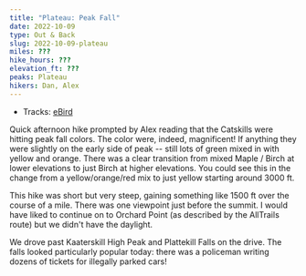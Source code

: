 ```yaml
---
title: "Plateau: Peak Fall"
date: 2022-10-09
type: Out & Back
slug: 2022-10-09-plateau
miles: ???
hike_hours: ???
elevation_ft: ???
peaks: Plateau
hikers: Dan, Alex
---
```


- Tracks: [eBird](https://ebird.org/atlasny/checklist/S120357722)

<!-- excerpt -->

Quick afternoon hike prompted by Alex reading that the Catskills were hitting peak fall colors. The color were, indeed, magnificent! If anything they were slightly on the early side of peak -- still lots of green mixed in with yellow and orange. There was a clear transition from mixed Maple / Birch at lower elevations to just Birch at higher elevations. You could see this in the change from a yellow/orange/red mix to just yellow starting around 3000 ft.

<!-- /excerpt -->

This hike was short but very steep, gaining something like 1500 ft over the course of a mile. There was one viewpoint just before the summit. I would have liked to continue on to Orchard Point (as described by the AllTrails route) but we didn't have the daylight.

We drove past Kaaterskill High Peak and Plattekill Falls on the drive. The falls looked particularly popular today: there was a policeman writing dozens of tickets for illegally parked cars!
